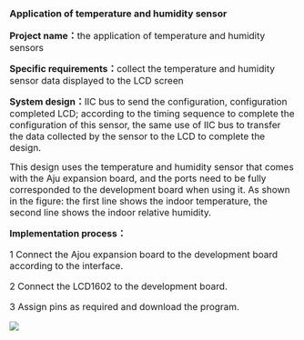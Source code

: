 ### Application of temperature and humidity sensor

**<span style="font-size:16px;">Project name：</span>**<span style="font-size:16px;">the application of temperature and humidity sensors</span>

**<span style="font-size:16px;">Specific requirements：</span>**<span style="font-size:16px;">collect the temperature and humidity sensor data displayed to the LCD screen</span>

**<span style="font-size:16px;">System design：</span>**<span style="font-size:16px;">IIC bus to send the configuration, configuration completed LCD; according to the timing sequence to complete the configuration of this sensor, the same use of IIC bus to transfer the data collected by the sensor to the LCD to complete the design.</span>

<span style="font-size:16px;">This design uses the temperature and humidity sensor that comes with the Aju expansion board, and the ports need to be fully corresponded to the development board when using it. As shown in the figure: the first line shows the indoor temperature, the second line shows the indoor relative humidity.</span>

**<span style="font-size:16px;">Implementation process：</span>**

<span style="font-size:16px;">

1 Connect the Ajou expansion board to the development board according to the interface.
  
2 Connect the LCD1602 to the development board.
  
3 Assign pins as required and download the program.

</span>

![](https://rvboards.org/rvboards/dasdu8syrbgvtzvhfj12f4d5/images_dir/1627984480/21.png)
